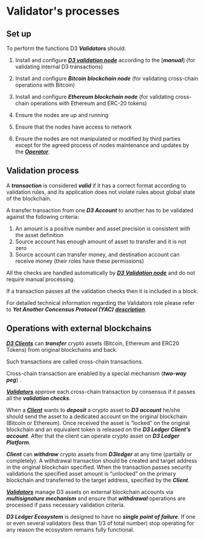 # Validator's processes

## Set up

To perform the functions D3 **_Validators_** should:

1.	Install and configure [**_D3 validation node_**](https://github.com/alexeymaklakov/D3-wiki/blob/master/docs/nodes.md "Nodes in D3 network") according to the [**_manual_**] (for validating internal D3 transactions)

2.	Install and configure **_Bitcoin blockchain node_** (for validating cross-chain operations with Bitcoin)

3.	Install and configure **_Ethereum blockchain node_** (for validating cross-chain operations with Ethereum and ERC-20 tokens)

4.	Ensure the nodes are up and running

5.	Ensure that the nodes have access to network

6.	Ensure the nodes are not manipulated or modified by third parties except for the agreed process of nodes maintenance and updates by the [**_Operator_**](https://github.com/alexeymaklakov/D3-wiki/blob/master/docs/operator.md "Operator").

## Validation process

A **_transaction_** is considered **_valid_** if it has a correct format according to validation rules, and its application does not violate rules about global state of the blockchain.

A transfer transaction from one **_D3 Account_** to another has to be validated against the following criteria:

1.	An amount is a positive number and asset precision is consistent with the asset definition
2.	Source account has enough amount of asset to transfer and it is not zero
3.	Source account can transfer money, and destination account can receive money (their roles have these permissions)

All the checks are handled automatically by [**_D3 Validation node_**](https://github.com/alexeymaklakov/D3-wiki/blob/master/docs/nodes.md "Nodes in D3 network") and do not require manual processing.

If a transaction passes all the validation checks then it is included in a block.

For detailed technical information regarding the Validators role please refer to **_Yet Another Concensus Protocol (YAC)_** [**_description_**](https://arxiv.org/pdf/1809.00554.pdf "Yet Another Concensus Protocol").

## Operations with external blockchains

[**_D3 Clients_**](https://github.com/alexeymaklakov/D3-wiki/blob/master/docs/clients.md "Clients in D3 network") can **_transfer_** crypto assets (Bitcoin, Ethereum and ERC20 Tokens) from original blockchains and back. 

Such transactions are called cross-chain transactions. 

Cross-chain transaction are enabled by a special mechanism (**_two-way peg_**) . 

[**_Validators_**](https://github.com/alexeymaklakov/D3-wiki/blob/master/docs/validators.md "Validators in D3 network") approve each cross-chain transaction by consensus if it passes all the **_validation checks_**.

When a [**_Client_**](https://github.com/alexeymaklakov/D3-wiki/blob/master/docs/clients.md "Clients in D3 network") wants to **_deposit_** a crypto asset to **_D3 account_** he/she should send the asset to a dedicated account on the original blockchain (Bitcoin or Ethereum). Once received the asset is “locked” on the original blockchain and an equivalent token is released on the **_D3 Ledger Client’s account_**. After that the client can operate crypto asset on **_D3 Ledger Platform_**.

**_Client_** can **_withdraw_** crypto assets from **_D3ledger_** at any time (partially or completely). A withdrawal transaction should be created and target address in the original blockchain specified. When the transaction passes security validations the specified asset amount is “unlocked” on the primary blockchain and transferred to the target address, specified by the **_Client_**.

[**_Validators_**](https://github.com/alexeymaklakov/D3-wiki/blob/master/docs/validators.md "Validators in D3 network") manage D3 assets on external blockchain accounts via **_multisignature mechanism_** and ensure that **_withdrawal_** operations are processed if pass necessary validation criteria.

**_D3 Ledger Ecosystem_** is designed to have no **_single point of failure_**. If one or even several validators (less than 1/3 of total number) stop operating for any reason the ecosystem remains fully functional. 
